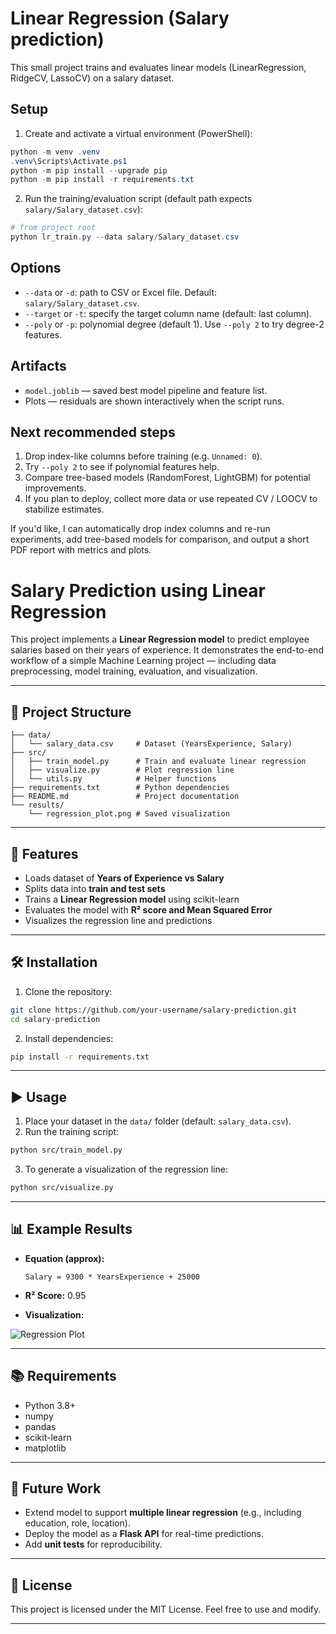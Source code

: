 Linear Regression (Salary prediction)
====================================

This small project trains and evaluates linear models (LinearRegression, RidgeCV, LassoCV) on a salary dataset.

Setup
-----
1. Create and activate a virtual environment (PowerShell):

```powershell
python -m venv .venv
.venv\Scripts\Activate.ps1
python -m pip install --upgrade pip
python -m pip install -r requirements.txt
```

2. Run the training/evaluation script (default path expects `salary/Salary_dataset.csv`):

```powershell
# from project root
python lr_train.py --data salary/Salary_dataset.csv
```

Options
-------
- `--data` or `-d`: path to CSV or Excel file. Default: `salary/Salary_dataset.csv`.
- `--target` or `-t`: specify the target column name (default: last column).
- `--poly` or `-p`: polynomial degree (default 1). Use `--poly 2` to try degree-2 features.

Artifacts
---------
- `model.joblib` — saved best model pipeline and feature list.
- Plots — residuals are shown interactively when the script runs.

Next recommended steps
----------------------
1. Drop index-like columns before training (e.g. `Unnamed: 0`).
2. Try `--poly 2` to see if polynomial features help.
3. Compare tree-based models (RandomForest, LightGBM) for potential improvements.
4. If you plan to deploy, collect more data or use repeated CV / LOOCV to stabilize estimates.

If you'd like, I can automatically drop index columns and re-run experiments, add tree-based models for comparison, and output a short PDF report with metrics and plots.
# Salary Prediction using Linear Regression

This project implements a **Linear Regression model** to predict employee salaries based on their years of experience. It demonstrates the end-to-end workflow of a simple Machine Learning project — including data preprocessing, model training, evaluation, and visualization.

---

## 📂 Project Structure

```
├── data/
│   └── salary_data.csv     # Dataset (YearsExperience, Salary)
├── src/
│   ├── train_model.py      # Train and evaluate linear regression
│   ├── visualize.py        # Plot regression line
│   └── utils.py            # Helper functions
├── requirements.txt        # Python dependencies
├── README.md               # Project documentation
└── results/
    └── regression_plot.png # Saved visualization
```

---

## 🚀 Features

* Loads dataset of **Years of Experience vs Salary**
* Splits data into **train and test sets**
* Trains a **Linear Regression model** using scikit-learn
* Evaluates the model with **R² score and Mean Squared Error**
* Visualizes the regression line and predictions

---

## 🛠️ Installation

1. Clone the repository:

```bash
git clone https://github.com/your-username/salary-prediction.git
cd salary-prediction
```

2. Install dependencies:

```bash
pip install -r requirements.txt
```

---

## ▶️ Usage

1. Place your dataset in the `data/` folder (default: `salary_data.csv`).
2. Run the training script:

```bash
python src/train_model.py
```

3. To generate a visualization of the regression line:

```bash
python src/visualize.py
```

---

## 📊 Example Results

* **Equation (approx):**

  ```
  Salary = 9300 * YearsExperience + 25000
  ```
* **R² Score:** 0.95
* **Visualization:**

![Regression Plot](results/regression_plot.png)

---

## 📚 Requirements

* Python 3.8+
* numpy
* pandas
* scikit-learn
* matplotlib

---

## 🔮 Future Work

* Extend model to support **multiple linear regression** (e.g., including education, role, location).
* Deploy the model as a **Flask API** for real-time predictions.
* Add **unit tests** for reproducibility.

---

## 📝 License

This project is licensed under the MIT License. Feel free to use and modify.

---
